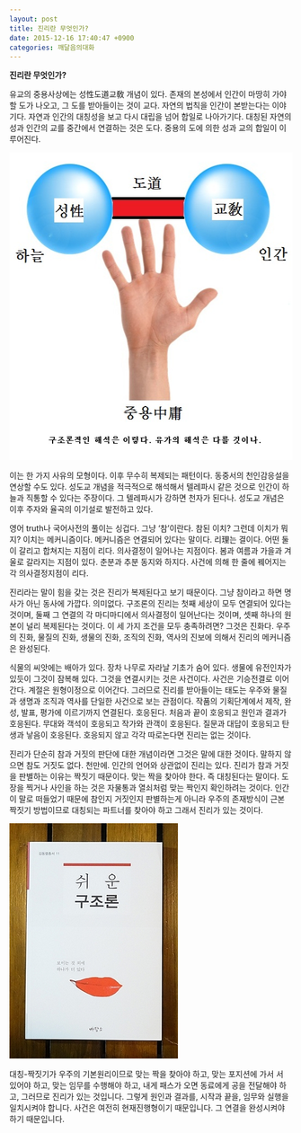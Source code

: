 ```yaml
---
layout: post
title: 진리란 무엇인가?
date: 2015-12-16 17:40:47 +0900
categories: 깨달음의대화
---
```

**진리란 무엇인가?** 

  


유교의 중용사상에는 성性도道교敎 개념이 있다. 존재의 본성에서 인간이 마땅히 가야할 도가 나오고, 그 도를 받아들이는 것이 교다. 자연의 법칙을 인간이 본받는다는 이야기다. 자연과 인간의 대칭성을 보고 다시 대립을 넘어 합일로 나아가기다. 대칭된 자연의 성과 인간의 교를 중간에서 연결하는 것은 도다. 중용의 도에 의한 성과 교의 합일이 이루어진다.

  


<img src="files/attach/images/198/789/648/15.jpg" alt="15.jpg" width="531" height="548" />  


이는 한 가지 사유의 모형이다. 이후 무수히 복제되는 패턴이다. 동중서의 천인감응설을 연상할 수도 있다. 성도교 개념을 적극적으로 해석해서 텔레파시 같은 것으로 인간이 하늘과 직통할 수 있다는 주장이다. 그 텔레파시가 강하면 천자가 된다나. 성도교 개념은 이후 주자와 율곡의 이기설로 발전하고 있다. 

  


영어 truth나 국어사전의 풀이는 싱겁다. 그냥 ‘참’이란다. 참된 이치? 그런데 이치가 뭐지? 이치는 메커니즘이다. 메커니즘은 연결되어 있다는 말이다. 리理는 결이다. 어떤 둘이 갈리고 합쳐지는 지점이 리다. 의사결정이 일어나는 지점이다. 봄과 여름과 가을과 겨울로 갈라지는 지점이 있다. 춘분과 추분 동지와 하지다. 사건에 의해 한 줄에 꿰어지는 각 의사결정지점이 리다. 

  


진리라는 말이 힘을 갖는 것은 진리가 복제된다고 보기 때문이다. 그냥 참이라고 하면 명사가 아닌 동사에 가깝다. 의미없다. 구조론의 진리는 첫째 세상이 모두 연결되어 있다는 것이며, 둘째 그 연결의 각 마디마디에서 의사결정이 일어난다는 것이며, 셋째 하나의 원본이 널리 복제된다는 것이다. 이 세 가지 조건을 모두 충족하려면? 그것은 진화다. 우주의 진화, 물질의 진화, 생물의 진화, 조직의 진화, 역사의 진보에 의해서 진리의 메커니즘은 완성된다. 

  


식물의 씨앗에는 배아가 있다. 장차 나무로 자라날 기초가 숨어 있다. 생물에 유전인자가 있듯이 그것이 잠복해 있다. 그것을 연결시키는 것은 사건이다. 사건은 기승전결로 이어간다. 계절은 원형이정으로 이어간다. 그러므로 진리를 받아들이는 태도는 우주와 물질과 생명과 조직과 역사를 단일한 사건으로 보는 관점이다. 작품의 기획단계에서 제작, 완성, 발표, 평가에 이르기까지 연결된다. 호응된다. 처음과 끝이 호응되고 원인과 결과가 호응된다. 무대와 객석이 호응되고 작가와 관객이 호응된다. 질문과 대답이 호응되고 탄생과 낳음이 호응된다. 호응되지 않고 각각 따로논다면 진리는 없는 것이다. 

  


진리가 단순히 참과 거짓의 판단에 대한 개념이라면 그것은 말에 대한 것이다. 말하지 않으면 참도 거짓도 없다. 천만에. 인간의 언어와 상관없이 진리는 있다. 진리가 참과 거짓을 판별하는 이유는 짝짓기 때문이다. 맞는 짝을 찾아야 한다. 즉 대칭된다는 말이다. 도장을 찍거나 사인을 하는 것은 자물통과 열쇠처럼 맞는 짝인지 확인하려는 것이다. 인간이 말로 떠들었기 때문에 참인지 거짓인지 판별하는게 아니라 우주의 존재방식이 근본 짝짓기 방법이므로 대칭되는 파트너를 찾아야 하고 그래서 진리가 있는 것이다. 

  


  



 <img src="files/attach/images/198/789/648/DSC01488.JPG" alt="DSC01488.JPG" width="300" height="419" /> 

  


대칭-짝짓기가 우주의 기본원리이므로 맞는 짝을 찾아야 하고, 맞는 포지션에 가서 서 있어야 하고, 맞는 임무를 수행해야 하고, 내게 패스가 오면 동료에게 공을 전달해야 하고, 그러므로 진리가 있는 것입니다. 그렇게 원인과 결과를, 시작과 끝을, 임무와 실행을 일치시켜야 합니다. 사건은 여전히 현재진행형이기 때문입니다. 그 연결을 완성시켜야 하기 때문입니다.